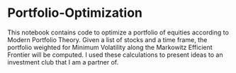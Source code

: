 # Portfolio-Optimization

This notebook contains code to optimize a portfolio of equities according to Modern Portfolio Theory. Given a list of stocks and a time frame, the portfolio weighted for Minimum Volatility along the Markowitz Efficient Frontier will be computed. I used these calculations to present ideas to an investment club that I am a partner of. 
